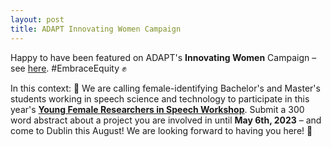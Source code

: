 ```yaml
---
layout: post
title: ADAPT Innovating Women Campaign
---
```


Happy to have been featured on ADAPT's <b>Innovating Women</b> Campaign – see <a href="https://www.adaptcentre.ie/news-and-events/adapt-celebrates-innovating-women-for-international-womens-day-dr-iona-gessinger/" target="_blank" rel="noopener">here</a>. #EmbraceEquity &#9994;

In this context: &#x1f6a8; We are calling female-identifying Bachelor's and Master's students working in speech science and technology to participate in this year's <b><a href="https://sites.google.com/view/yfrsw-2023" target="_blank" rel="noopener">Young Female Researchers in Speech Workshop</a></b>. Submit a 300 word abstract about a project you are involved in until <b>May 6th, 2023</b> – and come to Dublin this August! We are looking forward to having you here! &#128064;
